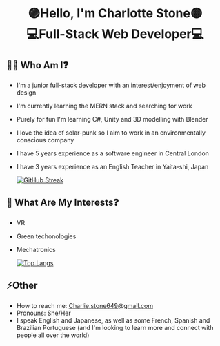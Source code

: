 <h1 align="center">🟣Hello, I'm Charlotte Stone🟡 <br>💻Full-Stack Web Developer💻</h1>

## 👩‍🚀 Who Am I❓ 

  - I'm a junior full-stack developer with an interest/enjoyment of web design
  - I'm currently learning the MERN stack and searching for work
  - Purely for fun I'm learning C#, Unity and 3D modelling with Blender
  - I love the idea of solar-punk so I aim to work in an environmentally conscious company
  - I have 5 years experience as a software engineer in Central London
  - I have 3 years experience as an English Teacher in Yaita-shi, Japan

    [![GitHub Streak](https://streak-stats.demolab.com?user=Terafora&theme=github-light&hide_border=true&date_format=j%20M%5B%20Y%5D&exclude_days=Sun%2CSat&card_width=700)](https://git.io/streak-stats)

## 🔭 What Are My Interests❓

  - VR
  - Green techonologies
  - Mechatronics

    [![Top Langs](https://github-readme-stats.vercel.app/api/top-langs/?username=Terafora&layout=compact)](https://github.com/anuraghazra/github-readme-stats)

## ⚡Other

  - How to reach me: Charlie.stone649@gmail.com
  - Pronouns: She/Her
  - I speak English and Japanese, as well as some French, Spanish and Brazilian Portuguese (and I'm looking to learn more and connect with people all over the world)
